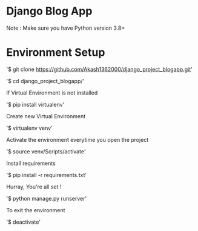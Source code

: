 # Django Blog App

Note : Make sure you have Python version 3.8+

# Environment Setup

'$ git clone https://github.com/Akash1362000/django_project_blogapp.git'

'$ cd django_project_blogapp/'

If Virtual Environment is not installed

'$ pip install virtualenv'

Create new Virtual Environment

'$ virtualenv venv'

Activate the environment everytime you open the project

'$ source venv/Scripts/activate'

Install requirements

'$ pip install -r requirements.txt'

Hurray, You're all set !

'$ python manage.py runserver'

To exit the environment

'$ deactivate'
